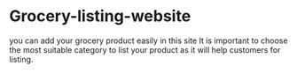 # Grocery-listing-website
you can add your grocery product easily in this site
It is important to choose the most suitable category to list your product as it will help customers for listing.
